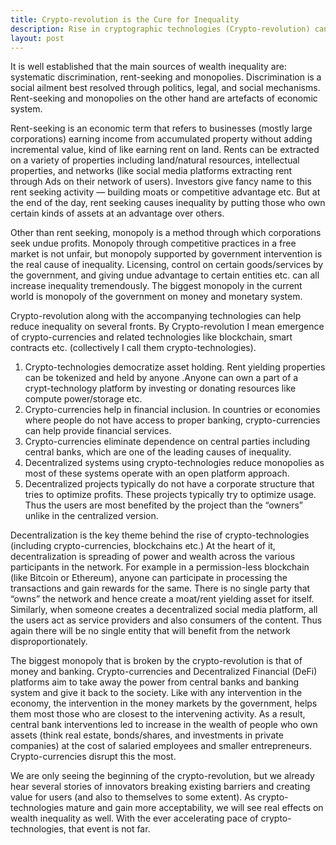 ```yaml
---
title: Crypto-revolution is the Cure for Inequality
description: Rise in cryptographic technologies (Crypto-revolution) can help reduce wealth inequality drastically.
layout: post
---
```


It is well established that the main sources of wealth inequality are: systematic discrimination, rent-seeking and monopolies. Discrimination is a social ailment best resolved through politics, legal, and social mechanisms. Rent-seeking and monopolies on the other hand are artefacts of economic system.

Rent-seeking is an economic term that refers to businesses (mostly large corporations) earning income from accumulated property without adding incremental value, kind of like earning rent on land. Rents can be extracted on a variety of properties including land/natural resources, intellectual properties, and networks (like social media platforms extracting rent through Ads on their network of users). Investors give fancy name to this rent seeking activity — building moats or competitive advantage etc. But at the end of the day, rent seeking causes inequality by putting those who own certain kinds of assets at an advantage over others.

Other than rent seeking, monopoly is a method through which corporations seek undue profits. Monopoly through competitive practices in a free market is not unfair, but monopoly supported by government intervention is the real cause of inequality. Licensing, control on certain goods/services by the government, and giving undue advantage to certain entities etc. can all increase inequality tremendously. The biggest monopoly in the current world is monopoly of the government on money and monetary system.

Crypto-revolution along with the accompanying technologies can help reduce inequality on several fronts. By Crypto-revolution I mean emergence of crypto-currencies and related technologies like blockchain, smart contracts etc. (collectively I call them crypto-technologies).

1. Crypto-technologies democratize asset holding. Rent yielding properties can be tokenized and held by anyone .Anyone can own a part of a crypt-technology platform by investing or donating resources like compute power/storage etc.
2. Crypto-currencies help in financial inclusion. In countries or economies where people do not have access to proper banking, crypto-currencies can help provide financial services.
3. Crypto-currencies eliminate dependence on central parties including central banks, which are one of the leading causes of inequality.
4. Decentralized systems using crypto-technologies reduce monopolies as most of these systems operate with an open platform approach.
5. Decentralized projects typically do not have a corporate structure that tries to optimize profits. These projects typically try to optimize usage. Thus the users are most benefited by the project than the “owners” unlike in the centralized version.

Decentralization is the key theme behind the rise of crypto-technologies (including crypto-currencies, blockchains etc.) At the heart of it, decentralization is spreading of power and wealth across the various participants in the network. For example in a permission-less blockchain (like Bitcoin or Ethereum), anyone can participate in processing the transactions and gain rewards for the same. There is no single party that “owns” the network and hence create a moat/rent yielding asset for itself. Similarly, when someone creates a decentralized social media platform, all the users act as service providers and also consumers of the content. Thus again there will be no single entity that will benefit from the network disproportionately.

The biggest monopoly that is broken by the crypto-revolution is that of money and banking. Crypto-currencies and Decentralized Financial (DeFi) platforms aim to take away the power from central banks and banking system and give it back to the society. Like with any intervention in the economy, the intervention in the money markets by the government, helps them most those who are closest to the intervening activity. As a result, central bank interventions led to increase in the wealth of people who own assets (think real estate, bonds/shares, and investments in private companies) at the cost of salaried employees and smaller entrepreneurs. Crypto-currencies disrupt this the most.

We are only seeing the beginning of the crypto-revolution, but we already hear several stories of innovators breaking existing barriers and creating value for users (and also to themselves to some extent). As crypto-technologies mature and gain more acceptability, we will see real effects on wealth inequality as well. With the ever accelerating pace of crypto-technologies, that event is not far.
